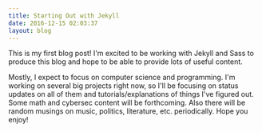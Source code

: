 ```yaml
---
title: Starting Out with Jekyll
date: 2016-12-15 02:03:37
layout: blog
---
```


This is my first blog post! I'm excited to be working with Jekyll and Sass to produce this blog and hope to be able to provide lots of useful content.

Mostly, I expect to focus on computer science and programming. I'm working on several big projects right now, so I'll be focusing on status updates
on all of them and tutorials/explanations of things I've figured out. Some math and cybersec content will be forthcoming. Also there will be random musings on music, politics, literature, etc. periodically. Hope you enjoy!
